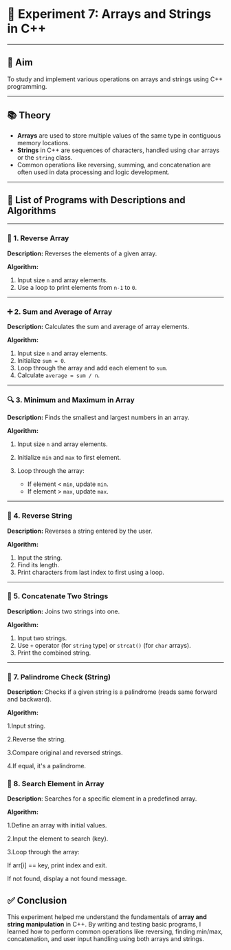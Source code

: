 
# 🧪 Experiment 7: Arrays and Strings in C++

---

## 📌 Aim

To study and implement various operations on arrays and strings using C++ programming.

---

## 📚 Theory

* **Arrays** are used to store multiple values of the same type in contiguous memory locations.
* **Strings** in C++ are sequences of characters, handled using `char` arrays or the `string` class.
* Common operations like reversing, summing, and concatenation are often used in data processing and logic development.

---

## 📑 List of Programs with Descriptions and Algorithms

---

### 🔁 1. Reverse Array

**Description:** Reverses the elements of a given array.

**Algorithm:**

1. Input size `n` and array elements.
2. Use a loop to print elements from `n-1` to `0`.

---

### ➕ 2. Sum and Average of Array

**Description:** Calculates the sum and average of array elements.

**Algorithm:**

1. Input size `n` and array elements.
2. Initialize `sum = 0`.
3. Loop through the array and add each element to `sum`.
4. Calculate `average = sum / n`.

---

### 🔍 3. Minimum and Maximum in Array

**Description:** Finds the smallest and largest numbers in an array.

**Algorithm:**

1. Input size `n` and array elements.
2. Initialize `min` and `max` to first element.
3. Loop through the array:

   * If element < `min`, update `min`.
   * If element > `max`, update `max`.

---

### 🔄 4. Reverse String

**Description:** Reverses a string entered by the user.

**Algorithm:**

1. Input the string.
2. Find its length.
3. Print characters from last index to first using a loop.

---

### 🔗 5. Concatenate Two Strings

**Description:** Joins two strings into one.

**Algorithm:**

1. Input two strings.
2. Use `+` operator (for `string` type) or `strcat()` (for `char` arrays).
3. Print the combined string.

---
### 🔁 7. Palindrome Check (String)

**Description**: Checks if a given string is a palindrome (reads same forward and backward).

**Algorithm:**

1.Input string.

2.Reverse the string.

3.Compare original and reversed strings.

4.If equal, it's a palindrome.

### 🔎 8. Search Element in Array

**Description**: Searches for a specific element in a predefined array.

**Algorithm:**

1.Define an array with initial values.

2.Input the element to search (key).

3.Loop through the array:

If arr[i] == key, print index and exit.

If not found, display a not found message.

## ✅ Conclusion

This experiment helped me understand the fundamentals of **array and string manipulation** in C++. By writing and testing basic programs, I learned how to perform common operations like reversing, finding min/max, concatenation, and user input handling using both arrays and strings.


